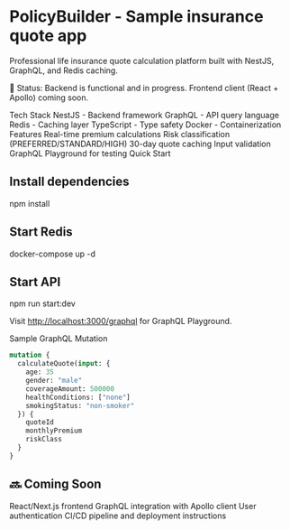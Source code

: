 # PolicyBuilder - Sample insurance quote app

Professional life insurance quote calculation platform built with NestJS, GraphQL, and Redis caching.

🚧 Status: Backend is functional and in progress. Frontend client (React + Apollo) coming soon.

Tech Stack
NestJS - Backend framework
GraphQL - API query language
Redis - Caching layer
TypeScript - Type safety
Docker - Containerization
Features
Real-time premium calculations
Risk classification (PREFERRED/STANDARD/HIGH)
30-day quote caching
Input validation
GraphQL Playground for testing
Quick Start

## Install dependencies

npm install

## Start Redis

docker-compose up -d

## Start API

npm run start:dev

Visit <http://localhost:3000/graphql> for GraphQL Playground.

Sample GraphQL Mutation

```graphql
mutation {
  calculateQuote(input: {
    age: 35
    gender: "male"
    coverageAmount: 500000
    healthConditions: ["none"]
    smokingStatus: "non-smoker"
  }) {
    quoteId
    monthlyPremium
    riskClass
  }
}
```

## 🔜 Coming Soon

React/Next.js frontend
GraphQL integration with Apollo client
User authentication
CI/CD pipeline and deployment instructions
